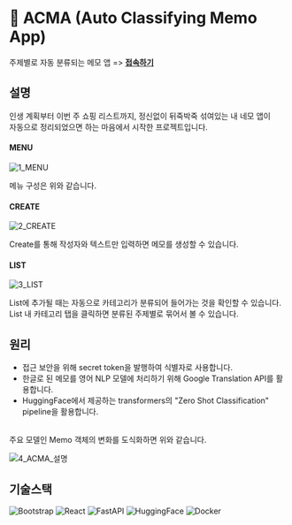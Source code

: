# 📝 ACMA (Auto Classifying Memo App)

주제별로 자동 분류되는 메모 앱 => **[접속하기](http://7yr.de:8000)**

## 설명

인생 계획부터 이번 주 쇼핑 리스트까지, 정신없이 뒤죽박죽 섞여있는 내 네모 앱이 <br />자동으로 정리되었으면 하는 마음에서 시작한 프로젝트입니다. 
<br />
#### MENU

![1_MENU](https://github.com/soddokayo/acma.fe/assets/89368738/ac807a9b-cbe7-4f2c-919e-ce44d86de3b4)

메뉴 구성은 위와 같습니다.
<br />
#### CREATE

![2_CREATE](https://github.com/soddokayo/acma.fe/assets/89368738/4ce0525c-f2fd-4ac6-8021-8598a6da3714)

Create를 통해 작성자와 텍스트만 입력하면 메모를 생성할 수 있습니다.
<br />
#### LIST

![3_LIST](https://github.com/soddokayo/acma.fe/assets/89368738/aacd4a2d-21bd-4b9a-a674-a8c423452485)

List에 추가될 때는 자동으로 카테고리가 분류되어 들어가는 것을 확인할 수 있습니다. <br />List 내 카테고리 탭을 클릭하면 분류된 주제별로 묶어서 볼 수 있습니다.

## 원리

- 접근 보안을 위해 secret token을 발행하여 식별자로 사용합니다.
- 한글로 된 메모를 영어 NLP 모델에 처리하기 위해 Google Translation API를 활용합니다. 
- HuggingFace에서 제공하는 transformers의 "Zero Shot Classification" pipeline을 활용합니다. 
<br />
주요 모델인 Memo 객체의 변화를 도식화하면 위와 같습니다.

![4_ACMA_설명](https://github.com/soddokayo/acma.fe/assets/89368738/10bf1af1-5b91-4c34-8958-2e2ba70bd7c3)

## 기술스택

![Bootstrap](https://img.shields.io/badge/Bootstrap-7952B3?style=flat-square&logo=bootstrap&logoColor=white)
![React](https://img.shields.io/badge/React-61DAFB?style=flat-square&logo=React&logoColor=white)
![FastAPI](https://img.shields.io/badge/FastAPI-009688?style=flat-square&logo=FastAPI&logoColor=white)
![HuggingFace](https://img.shields.io/badge/HuggingFace-yellow?style=flat-square)
![Docker](https://img.shields.io/badge/Docker-2496ED?style=flat-square&logo=Docker&logoColor=white)
